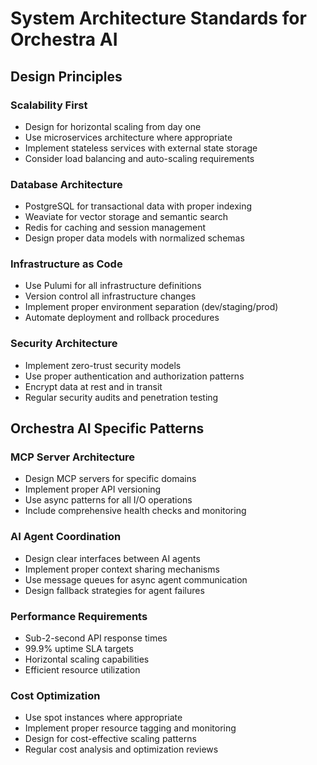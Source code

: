 # System Architecture Standards for Orchestra AI

## Design Principles

### Scalability First
- Design for horizontal scaling from day one
- Use microservices architecture where appropriate
- Implement stateless services with external state storage
- Consider load balancing and auto-scaling requirements

### Database Architecture
- PostgreSQL for transactional data with proper indexing
- Weaviate for vector storage and semantic search
- Redis for caching and session management
- Design proper data models with normalized schemas

### Infrastructure as Code
- Use Pulumi for all infrastructure definitions
- Version control all infrastructure changes
- Implement proper environment separation (dev/staging/prod)
- Automate deployment and rollback procedures

### Security Architecture
- Implement zero-trust security models
- Use proper authentication and authorization patterns
- Encrypt data at rest and in transit
- Regular security audits and penetration testing

## Orchestra AI Specific Patterns

### MCP Server Architecture
- Design MCP servers for specific domains
- Implement proper API versioning
- Use async patterns for all I/O operations
- Include comprehensive health checks and monitoring

### AI Agent Coordination
- Design clear interfaces between AI agents
- Implement proper context sharing mechanisms
- Use message queues for async agent communication
- Design fallback strategies for agent failures

### Performance Requirements
- Sub-2-second API response times
- 99.9% uptime SLA targets
- Horizontal scaling capabilities
- Efficient resource utilization

### Cost Optimization
- Use spot instances where appropriate
- Implement proper resource tagging and monitoring
- Design for cost-effective scaling patterns
- Regular cost analysis and optimization reviews 